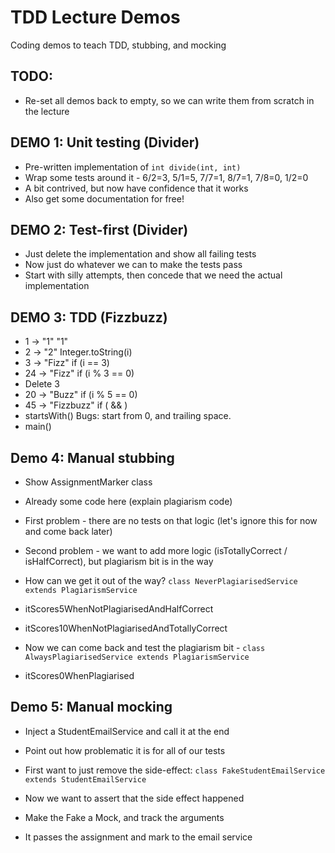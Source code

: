 # TDD Lecture Demos

Coding demos to teach TDD, stubbing, and mocking

## TODO:
  * Re-set all demos back to empty, so we can write them from scratch in the lecture

## DEMO 1: Unit testing (Divider)
  * Pre-written implementation of `int divide(int, int)`
  * Wrap some tests around it - 6/2=3, 5/1=5, 7/7=1, 8/7=1, 7/8=0, 1/2=0
  * A bit contrived, but now have confidence that it works
  * Also get some documentation for free!

## DEMO 2: Test-first (Divider)
  * Just delete the implementation and show all failing tests
  * Now just do whatever we can to make the tests pass
  * Start with silly attempts, then concede that we need the actual implementation



## DEMO 3: TDD (Fizzbuzz)
  * 1 -> "1"          "1"
  * 2 -> "2"          Integer.toString(i)
  * 3 -> "Fizz"       if (i == 3)
  * 24 -> "Fizz"      if (i % 3 == 0)
  * Delete 3
  * 20 -> "Buzz"      if (i % 5 == 0)
  * 45 -> "Fizzbuzz"  if ( && )
  * startsWith()      Bugs: start from 0, and trailing space.
  * main()



## Demo 4: Manual stubbing
  * Show AssignmentMarker class
  * Already some code here (explain plagiarism code)
  * First problem - there are no tests on that logic (let's ignore this for now and come back later)
  * Second problem - we want to add more logic (isTotallyCorrect / isHalfCorrect), but plagiarism bit is in the way

  * How can we get it out of the way? `class NeverPlagiarisedService extends PlagiarismService`
  * itScores5WhenNotPlagiarisedAndHalfCorrect
  * itScores10WhenNotPlagiarisedAndTotallyCorrect

  * Now we can come back and test the plagiarism bit - `class AlwaysPlagiarisedService extends PlagiarismService`
  * itScores0WhenPlagiarised


## Demo 5: Manual mocking
  * Inject a StudentEmailService and call it at the end
  * Point out how problematic it is for all of our tests
  * First want to just remove the side-effect:  `class FakeStudentEmailService extends StudentEmailService`

  * Now we want to assert that the side effect happened
  * Make the Fake a Mock, and track the arguments
  * It passes the assignment and mark to the email service
